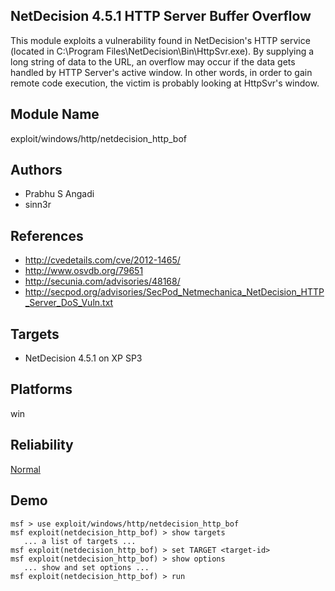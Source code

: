 ## NetDecision 4.5.1 HTTP Server Buffer Overflow

This module exploits a vulnerability found in NetDecision's 
HTTP service (located in C:\Program 
Files\NetDecision\Bin\HttpSvr.exe). By supplying a long 
string of data to the URL, an overflow may occur if the data 
gets handled by HTTP Server's active window. In other words, 
in order to gain remote code execution, the victim is 
probably looking at HttpSvr's window.


## Module Name
exploit/windows/http/netdecision_http_bof

## Authors
* Prabhu S Angadi
* sinn3r


## References
* http://cvedetails.com/cve/2012-1465/
* http://www.osvdb.org/79651
* http://secunia.com/advisories/48168/
* http://secpod.org/advisories/SecPod_Netmechanica_NetDecision_HTTP_Server_DoS_Vuln.txt



## Targets
* NetDecision 4.5.1 on XP SP3


## Platforms
win

## Reliability
[Normal](https://github.com/rapid7/metasploit-framework/wiki/Exploit-Ranking)

## Demo

```
msf > use exploit/windows/http/netdecision_http_bof
msf exploit(netdecision_http_bof) > show targets
   ... a list of targets ...
msf exploit(netdecision_http_bof) > set TARGET <target-id>
msf exploit(netdecision_http_bof) > show options
   ... show and set options ...
msf exploit(netdecision_http_bof) > run
```
    
    